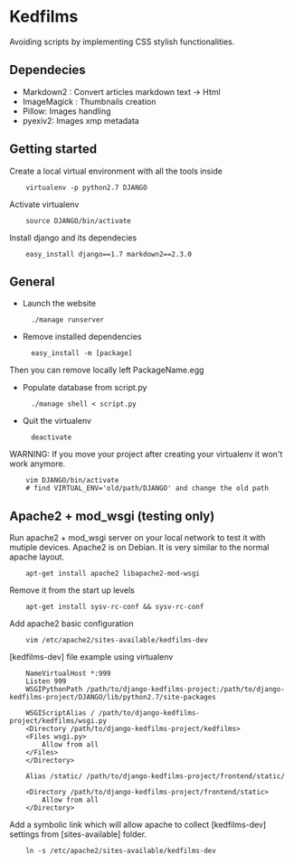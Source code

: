 # Kedfilms
Avoiding scripts by implementing CSS stylish functionalities.


## Dependecies

* Markdown2 : Convert articles markdown text -> Html
* ImageMagick : Thumbnails creation
* Pillow: Images handling
* pyexiv2: Images xmp metadata


## Getting started

Create a local virtual environment with all the tools inside

        virtualenv -p python2.7 DJANGO

Activate virtualenv

        source DJANGO/bin/activate

Install django and its dependecies

        easy_install django==1.7 markdown2==2.3.0 


## General

* Launch the website

        ./manage runserver

* Remove installed dependencies
    
        easy_install -m [package]

Then you can remove locally left PackageName.egg

* Populate database from script.py

        ./manage shell < script.py

* Quit the virtualenv

        deactivate

WARNING: If you move your project after creating your virtualenv it won't work anymore.

        vim DJANGO/bin/activate
        # find VIRTUAL_ENV='old/path/DJANGO' and change the old path


## Apache2 + mod_wsgi (testing only)

Run apache2 + mod_wsgi server on your local network to test it with mutiple devices. Apache2 is on Debian. It is very similar to the normal apache layout.

        apt-get install apache2 libapache2-mod-wsgi

Remove it from the start up levels

        apt-get install sysv-rc-conf && sysv-rc-conf

Add apache2 basic configuration

        vim /etc/apache2/sites-available/kedfilms-dev

[kedfilms-dev] file example using virtualenv

        NameVirtualHost *:999
        Listen 999
        WSGIPythonPath /path/to/django-kedfilms-project:/path/to/django-kedfilms-project/DJANGO/lib/python2.7/site-packages

        WSGIScriptAlias / /path/to/django-kedfilms-project/kedfilms/wsgi.py
        <Directory /path/to/django-kedfilms-project/kedfilms>
        <Files wsgi.py>
            Allow from all
        </Files>
        </Directory>

        Alias /static/ /path/to/django-kedfilms-project/frontend/static/

        <Directory /path/to/django-kedfilms-project/frontend/static>
            Allow from all
        </Directory>

Add a symbolic link which will allow apache to collect [kedfilms-dev] settings from [sites-available] folder.

        ln -s /etc/apache2/sites-available/kedfilms-dev
